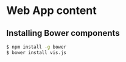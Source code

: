 # Web App content


## Installing Bower components

```sh
$ npm install -g bower
$ bower install vis.js
```
